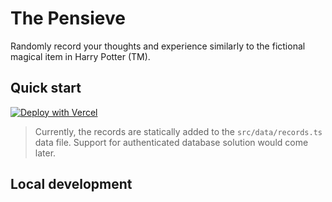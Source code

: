 # The Pensieve

Randomly record your thoughts and experience similarly to the fictional magical item in Harry Potter (TM).

## Quick start

[![Deploy with Vercel](https://vercel.com/button)](https://vercel.com/new/clone?repository-url=https%3A%2F%2Fgithub.com%2Faaanh%2Fthe-pensieve)

> Currently, the records are statically added to the `src/data/records.ts` data file. Support for authenticated database solution would come later.

## Local development